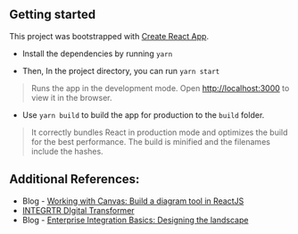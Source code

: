## Getting started

This project was bootstrapped with [Create React App](https://github.com/facebook/create-react-app).

* Install the dependencies by running `yarn`

* Then, In the project directory, you can run `yarn start`

> Runs the app in the development mode.
Open [http://localhost:3000](http://localhost:3000) to view it in the browser.

* Use `yarn build` to build the app for production to the `build` folder.<br />

> It correctly bundles React in production mode and optimizes the build for the best performance.
 The build is minified and the filenames include the hashes.<br />

## Additional References: 

* Blog - [Working with Canvas: Build a diagram tool in ReactJS](https://www.integrtr.com/building-diagram-tool-with-canvas-react/)
* [INTEGRTR DIgital Transformer](https://www.integrtr.com/digital-transformer/)
* Blog - [Enterprise Integration Basics: Designing the landscape](https://www.integrtr.com/enterprise-integration-basics-designing-the-landscape/)
